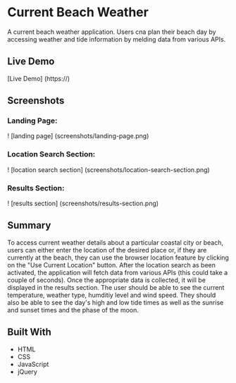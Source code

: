 # Current Beach Weather

A current beach weather application. Users cna plan their beach day by accessing weather and tide information by melding data from various APIs.

## Live Demo

[Live Demo] (https://)

## Screenshots

### Landing Page:

! [landing page] (screenshots/landing-page.png)

### Location Search Section:

! [location search section] (screenshots/location-search-section.png)

### Results Section:

! [results section] (screenshots/results-section.png)

## Summary

To access current weather details about a particular coastal city or beach, users can either enter the location of the desired place or, if they are currently at the beach, they can use the browser location feature by clicking on the "Use Current Location" button. After the location search as been activated, the application will fetch data from various APIs (this could take a couple of seconds). Once the appropriate data is collected, it will be displayed in the results section. The user should be able to see the current temperature, weather type, humditiy level and wind speed. They should also be able to see the day's high and low tide times as well as the sunrise and sunset times and the phase of the moon.

## Built With

* HTML
* CSS
* JavaScript
* jQuery
